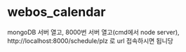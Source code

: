 
# webos_calendar

mongoDB 서버 열고, 8000번 서버 열고(cmd에서 node server),
http://localhost:8000/schedule/plz 로 url 접속하시면 됩니당
